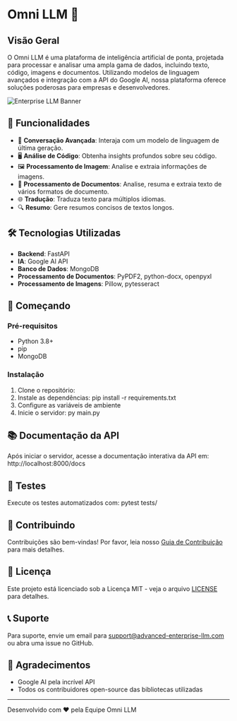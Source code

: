 # Omni LLM 🚀

## Visão Geral

O Omni LLM é uma plataforma de inteligência artificial de ponta, projetada para processar e analisar uma ampla gama de dados, incluindo texto, código, imagens e documentos. Utilizando modelos de linguagem avançados e integração com a API do Google AI, nossa plataforma oferece soluções poderosas para empresas e desenvolvedores.

![Enterprise LLM Banner](https://dm0fehhuxv6f6.cloudfront.net/wp-content/uploads/2024/01/22134139/0_1joEkS7Y6YGmiiEj.jpg)

## 🌟 Funcionalidades

- 💬 **Conversação Avançada**: Interaja com um modelo de linguagem de última geração.
- 🖥️ **Análise de Código**: Obtenha insights profundos sobre seu código.
- 🖼️ **Processamento de Imagem**: Analise e extraia informações de imagens.
- 📄 **Processamento de Documentos**: Analise, resuma e extraia texto de vários formatos de documento.
- 🌐 **Tradução**: Traduza texto para múltiplos idiomas.
- 🔍 **Resumo**: Gere resumos concisos de textos longos.

## 🛠️ Tecnologias Utilizadas

- **Backend**: FastAPI
- **IA**: Google AI API
- **Banco de Dados**: MongoDB
- **Processamento de Documentos**: PyPDF2, python-docx, openpyxl
- **Processamento de Imagens**: Pillow, pytesseract

## 🚀 Começando

### Pré-requisitos

- Python 3.8+
- pip
- MongoDB

### Instalação

1. Clone o repositório:
2. Instale as dependências: pip install -r requirements.txt
3. Configure as variáveis de ambiente
4. Inicie o servidor: py main.py

## 📚 Documentação da API

Após iniciar o servidor, acesse a documentação interativa da API em:
http://localhost:8000/docs

## 🧪 Testes

Execute os testes automatizados com: pytest tests/

## 🤝 Contribuindo

Contribuições são bem-vindas! Por favor, leia nosso [Guia de Contribuição](CONTRIBUTING.md) para mais detalhes.

## 📜 Licença

Este projeto está licenciado sob a Licença MIT - veja o arquivo [LICENSE](LICENSE) para detalhes.

## 📞 Suporte

Para suporte, envie um email para support@advanced-enterprise-llm.com ou abra uma issue no GitHub.

## 🙏 Agradecimentos

- Google AI pela incrível API
- Todos os contribuidores open-source das bibliotecas utilizadas

---

Desenvolvido com ❤️ pela Equipe Omni LLM